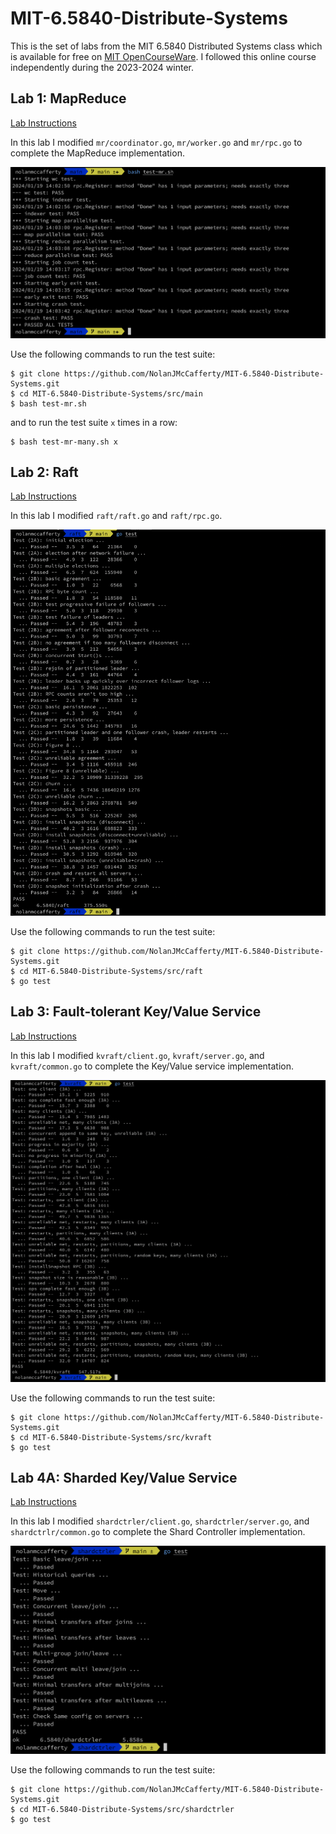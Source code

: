 # MIT-6.5840-Distribute-Systems

This is the set of labs from the MIT 6.5840 Distributed Systems class which is available for free on [MIT OpenCourseWare](https://pdos.csail.mit.edu/6.824/index.html). 
I followed this online course independently during the 2023-2024 winter.  

## Lab 1: MapReduce

[Lab Instructions](https://pdos.csail.mit.edu/6.824/labs/lab-mr.html)

In this lab I modified `mr/coordinator.go`, `mr/worker.go` and `mr/rpc.go` to complete the MapReduce implementation.

![mr_lab_tests.png](mr_lab_tests.png)

Use the following commands to run the test suite:

```$xslt
$ git clone https://github.com/NolanJMcCafferty/MIT-6.5840-Distribute-Systems.git
$ cd MIT-6.5840-Distribute-Systems/src/main
$ bash test-mr.sh
```

and to run the test suite `x` times in a row:

```$xslt
$ bash test-mr-many.sh x
```

## Lab 2: Raft

[Lab Instructions](https://pdos.csail.mit.edu/6.824/labs/lab-raft.html)

In this lab I modified `raft/raft.go` and `raft/rpc.go`.

![raft lab tests png](raft_lab_tests.png)

Use the following commands to run the test suite:

```$xslt
$ git clone https://github.com/NolanJMcCafferty/MIT-6.5840-Distribute-Systems.git
$ cd MIT-6.5840-Distribute-Systems/src/raft
$ go test
```

## Lab 3: Fault-tolerant Key/Value Service

[Lab Instructions](https://pdos.csail.mit.edu/6.824/labs/lab-kvraft.html)

In this lab I modified `kvraft/client.go`, `kvraft/server.go`, and `kvraft/common.go` to complete the Key/Value service implementation.

![kvraft_lab_tests.png](kvraft_lab_tests.png)

Use the following commands to run the test suite:

```$xslt
$ git clone https://github.com/NolanJMcCafferty/MIT-6.5840-Distribute-Systems.git
$ cd MIT-6.5840-Distribute-Systems/src/kvraft
$ go test
```

## Lab 4A: Sharded Key/Value Service

[Lab Instructions](https://pdos.csail.mit.edu/6.824/labs/lab-shard.html)

In this lab I modified `shardctrler/client.go`, `shardctrler/server.go`, and `shardctrlr/common.go` to complete the Shard Controller implementation.

![shardkv_lab_tests.png](shardkv_lab_tests.png)

Use the following commands to run the test suite:

```$xslt
$ git clone https://github.com/NolanJMcCafferty/MIT-6.5840-Distribute-Systems.git
$ cd MIT-6.5840-Distribute-Systems/src/shardctrler
$ go test
```